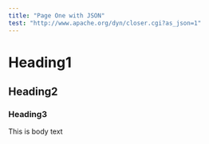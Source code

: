 ```yaml
---
title: "Page One with JSON"
test: "http://www.apache.org/dyn/closer.cgi?as_json=1"
---
```

# Heading1

## Heading2

### Heading3

This is body text
